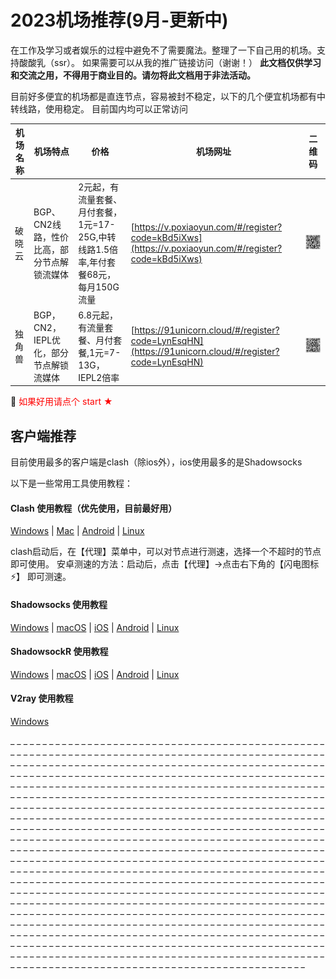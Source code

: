 # 2023机场推荐(9月-更新中)  
在工作及学习或者娱乐的过程中避免不了需要魔法。整理了一下自己用的机场。支持酸酸乳（ssr）。
如果需要可以从我的推广链接访问（谢谢！） 
**此文档仅供学习和交流之用，不得用于商业目的。请勿将此文档用于非法活动。**

目前好多便宜的机场都是直连节点，容易被封不稳定，以下的几个便宜机场都有中转线路，使用稳定。 目前国内均可以正常访问

| 机场名称 | 机场特点                                   | 价格                                                    | 机场网址                                                     | 二维码                                                       |
| -------- | ------------------------------------------ | ------------------------------------------------------- | ------------------------------------------------------------ | ------------------------------------------------------------ |
| 破晓云   | BGP、CN2线路，性价比高，部分节点解锁流媒体 | 2元起，有流量套餐、月付套餐，1元=17-25G,中转线路1.5倍率,年付套餐68元，每月150G流量 | [https://v.poxiaoyun.com/#/register?code=kBd5iXws](https://v.poxiaoyun.com/#/register?code=kBd5iXws) | ![image-20230721003439699](https://github.com/tuyoto/ssrtuijian/blob/main/poxiao.png?raw=true) |
| 独角兽   | BGP，CN2，IEPL优化，部分节点解锁流媒体     | 6.8元起，有流量套餐、月付套餐,1元=7-13G，IEPL2倍率      | [https://91unicorn.cloud/#/register?code=LynEsqHN](https://91unicorn.cloud/#/register?code=LynEsqHN) | ![image-20230721003506368](https://github.com/tuyoto/ssrtuijian/blob/main/KzWkExBL7vdTGaC.png?raw=true) |


:low_brightness: <span style="color:red">如果好用请点个 start ★</span>


## 客户端推荐

目前使用最多的客户端是clash（除ios外），ios使用最多的是Shadowsocks

以下是一些常用工具使用教程：

#### Clash 使用教程（优先使用，目前最好用）

[Windows](https://github.com/selierlin/Share-SSR-V2ray/blob/master/Clash/Clash_Windows.md) | [Mac](https://github.com/selierlin/Share-SSR-V2ray/blob/master/Clash/Clash_Mac.md) | [Android](https://github.com/selierlin/Share-SSR-V2ray/blob/master/Clash/Clash_Android.md) | [Linux](https://github.com/selierlin/Share-SSR-V2ray/blob/master/Clash/Clash_Linux.md)

clash启动后，在【代理】菜单中，可以对节点进行测速，选择一个不超时的节点即可使用。
安卓测速的方法：启动后，点击【代理】->点击右下角的【闪电图标⚡️】 即可测速。



#### Shadowsocks 使用教程

[Windows](https://github.com/selierlin/Share-SSR-V2ray/blob/master/SS/2-windows-setup-guide-cn.md) | [macOS](https://github.com/selierlin/Share-SSR-V2ray/blob/master/SS/3-macos-setup-guide-cn.md) | [iOS](https://github.com/selierlin/Share-SSR-V2ray/blob/master/SS/4-ios-setup-guide-cn.md) | [Android](https://github.com/selierlin/Share-SSR-V2ray/blob/master/SS/5-android-setup-guide-cn.md) | [Linux](https://github.com/selierlin/Share-SSR-V2ray/blob/master/SS/6-linux-setup-guide-cn.md)

#### ShadowsockR 使用教程

[Windows](https://github.com/selierlin/Share-SSR-V2ray/blob/master/SSR/11-windows-setup-guide-cn.md) | [macOS](https://github.com/selierlin/Share-SSR-V2ray/blob/master/SSR/12-macos-setup-guide-cn.md) | [iOS](https://github.com/selierlin/Share-SSR-V2ray/blob/master/SSR/13-ios-setup-guide-cn.md) | [Android](https://github.com/selierlin/Share-SSR-V2ray/blob/master/SSR/14-android-setup-guide-cn.md) | [Linux](https://github.com/selierlin/Share-SSR-V2ray/blob/master/SSR/15-linux-setup-guide-cn.md)

#### V2ray 使用教程

[Windows](https://github.com/selierlin/Share-SSR-V2ray/blob/master/V2ray/V2rayN_Windows.md) 

 

_
_
_
_
_
_
_
_
_
_
_
_
_
_
_
_
_
_
_
_
_
_
_
_
_
_
_
_
_
_
_
_
_
_
_
_
_
_
_
_
_
_
_
_
_
_
_
_
_
_
_
_
_
_
_
_
_
_
_
_
_
_
_
_
_
_
_
_
_
_
_
_
_
_
_
_
_
_
_
_
_
_
_
_
_
_
_
_
_
_
_
_
_
_
_
_
_
_
_
_
_
_
_
_
_
_
_
_
_
_
_
_
_
_
_
_
_
_
_
_
_
_
_
_
_
_
_
_
_
_
_
_
_
_
_
_
_
_
_
_
_
_
_
_
_
_
_
_
_
_
_
_
_
_
_
_
_
_
_
_
_
_
_
_
_
_
_
_
_
_
_
_
_
_
_
_
_
_
_
_
_
_
_
_
_
_
_
_
_
_
_
_
_
_
_
_
_
_
_
_
_
_
_
_
_
_
_
_
_
_
_
_
_
_
_
_
_
_
_
_
_
_
_
_
_
_
_
_
_
_
_
_
_
_
_
_
_
_
_
_
_
_
_
_
_
_
_
_
_
_
_
_
_
_
_
_
_
_
_
_
_
_
_
_
_
_
_
_
_
_
_
_
_
_
_
_
_
_
_
_
_
_
_
_
_
_
_
_
_
_
_
_
_
_
_
_
_
_
_
_
_
_
_
_
_
_
_
_
_
_
_
_
_
_
_
_
_
_
_
_
_
_
_
_
_
_
_
_
_
_
_
_
_
_
_
_
_
_
_
_
_
_
_
_
_
_
_
_
_
_
_
_
_
_
_
_
_
_
_
_
_
_
_
_
_
_
_
_
_
_
_
_
_
_
_
_
_
_
_
_
_
_
_
_
_
_
_
_
_
_
_
_
_
_
_
_
_
_
_
_
_
_
_
_
_
_
_
_
_
_
_
_
_
_
_
_
_
_
_
_
_
_
_
_
_
_
_
_
_
_
_
_
_
_
_
_
_
_
_
_
_
_
_
_
_
_
_
_
_
_
_
_
_
_
_
_
_
_
_
_
_
_
_
_
_
_
_
_
_
_
_
_
_
_
_
_
_
_
_
_
_
_
_
_
_
_
_
_
_
_
_
_
_
_
_
_
_
_
_
_
_
_
_
_
_
_
_
_
_
_
_
_
_
_
_
_
_
_
_
_
_
_
_
_
_
_
_
_
_
_
_
_
_
_
_
_
_
_
_
_
_
_
_
_
_
_
_
_
_
_
_
_
_
_
_
_
_
_
_
_
_
_
_
_
_
_
_
_
_
_
_
_
_
_
_
_
_
_
_
_
_
_
_
_
_
_
_
_
_
_
_
_
_
_
_
_
_
_
_
_
_
_
_
_
_
_
_
_
_
_
_
_
_
_
_
_
_
_
_
_
_
_
_
_
_
_
_
_
_
_
_
_
_
_
_
_
_
_
_
_
_
_
_
_
_
_
_
_
_
_
_
_
_
_
_
_
_
_
_
_
_
_
_
_
_
_
_
_
_
_
_
_
_
_
_
_
_
_
_
_
_
_
_
_
_
_
_
_
_
_
_
_
_
_
_
_
_
_
_
_
_
_
_
_
_
_
_
_
_
_
_
_
_
_
_
_
_
_
_
_
_
_
_
_
_
_
_
_
_
_
_
_
_
_
_
_
_
_
_
_
_
_
_
_
_
_
_
_
_
_
_
_
_
_
_
_
_
_
_
_
_
_
_
_
_
_
_
_
_
_
_
_
_
_
_
_
_
_
_
_
_
_
_
_
_
_
_
_
_
_
_
_
_
_
_
_
_
_
_
_
_
_
_
_
_
_
_
_
_
_
_
_
_
_
_
_
_
_
_
_
_
_
_
_
_
_
_
_
_
_
_
_
_
_
_
_
_
_
_
_
_
_
_
_
_
_
_
_
_
_
_
_
_
_
_
_
_
_
_
_
_
_
_
_
_
_
_
_
_
_
_
_
_
_
_
_
_
_
_
_
_
_
_
_
_
_
_
_
_
_
_
_
_
_
_
_
_
_
_
_
_
_
_
_
_
_
_
_
_
_
_
_
_
_
_
_
_
_
_
_
_
_
_
_
_
_
_
_
_
_
_
_
_
_
_
_
_
_
_
_
_
_
_
_
_
_
_
_
_
_
_
_
_
_
_
_
_
_
_
_
_
_
_
_
_
_
_
_
_
_
_
_
_
_
_
_
_
_
_
_
_
_
_
_
_
_
_
_
_
_
_
_
_
_
_
_
_
_
_
_
_
_
_
_
_
_
_
_
_
_
_
_
_
_
_
_
_
_
_
_
_
_
_
_
_
_
_
_
_
_
_
_
_
_
_
_
_
_
_
_
_
_
_
_
_
_
_
_
_
_
_
_
_
_
_
_
_
_
_
_
_
_
_
_
_
_
_
_
_
_
_
_
_
_
_
